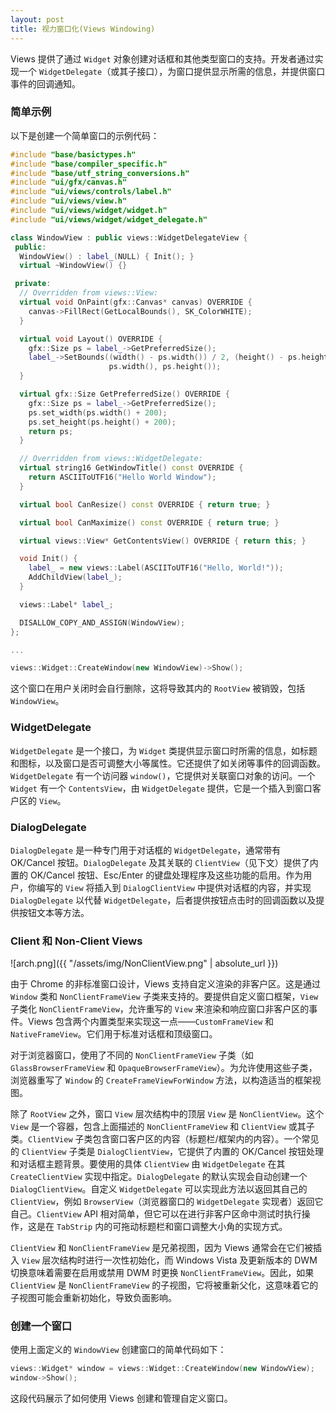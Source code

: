 ```yaml
---
layout: post
title: 视力窗口化(Views Windowing)
---
```


Views 提供了通过 `Widget` 对象创建对话框和其他类型窗口的支持。开发者通过实现一个 `WidgetDelegate`（或其子接口），为窗口提供显示所需的信息，并提供窗口事件的回调通知。

### 简单示例

以下是创建一个简单窗口的示例代码：

```cpp
#include "base/basictypes.h"
#include "base/compiler_specific.h"
#include "base/utf_string_conversions.h"
#include "ui/gfx/canvas.h"
#include "ui/views/controls/label.h"
#include "ui/views/view.h"
#include "ui/views/widget/widget.h"
#include "ui/views/widget/widget_delegate.h"

class WindowView : public views::WidgetDelegateView {
 public:
  WindowView() : label_(NULL) { Init(); }
  virtual ~WindowView() {}

 private:
  // Overridden from views::View:
  virtual void OnPaint(gfx::Canvas* canvas) OVERRIDE {
    canvas->FillRect(GetLocalBounds(), SK_ColorWHITE);
  }

  virtual void Layout() OVERRIDE {
    gfx::Size ps = label_->GetPreferredSize();
    label_->SetBounds((width() - ps.width()) / 2, (height() - ps.height()) / 2,
                      ps.width(), ps.height());
  }

  virtual gfx::Size GetPreferredSize() OVERRIDE {
    gfx::Size ps = label_->GetPreferredSize();
    ps.set_width(ps.width() + 200);
    ps.set_height(ps.height() + 200);
    return ps;
  }

  // Overridden from views::WidgetDelegate:
  virtual string16 GetWindowTitle() const OVERRIDE {
    return ASCIIToUTF16("Hello World Window");
  }

  virtual bool CanResize() const OVERRIDE { return true; }

  virtual bool CanMaximize() const OVERRIDE { return true; }

  virtual views::View* GetContentsView() OVERRIDE { return this; }

  void Init() {
    label_ = new views::Label(ASCIIToUTF16("Hello, World!"));
    AddChildView(label_);
  }

  views::Label* label_;

  DISALLOW_COPY_AND_ASSIGN(WindowView);
};

...

views::Widget::CreateWindow(new WindowView)->Show();
```

这个窗口在用户关闭时会自行删除，这将导致其内的 `RootView` 被销毁，包括 `WindowView`。

### WidgetDelegate

`WidgetDelegate` 是一个接口，为 `Widget` 类提供显示窗口时所需的信息，如标题和图标，以及窗口是否可调整大小等属性。它还提供了如关闭等事件的回调函数。`WidgetDelegate` 有一个访问器 `window()`，它提供对关联窗口对象的访问。一个 `Widget` 有一个 `ContentsView`，由 `WidgetDelegate` 提供，它是一个插入到窗口客户区的 `View`。

### DialogDelegate

`DialogDelegate` 是一种专门用于对话框的 `WidgetDelegate`，通常带有 OK/Cancel 按钮。`DialogDelegate` 及其关联的 `ClientView`（见下文）提供了内置的 OK/Cancel 按钮、Esc/Enter 的键盘处理程序及这些功能的启用。作为用户，你编写的 `View` 将插入到 `DialogClientView` 中提供对话框的内容，并实现 `DialogDelegate` 以代替 `WidgetDelegate`，后者提供按钮点击时的回调函数以及提供按钮文本等方法。

### Client 和 Non-Client Views

![arch.png]({{ "/assets/img/NonClientView.png" | absolute_url }})

由于 Chrome 的非标准窗口设计，Views 支持自定义渲染的非客户区。这是通过 `Window` 类和 `NonClientFrameView` 子类来支持的。要提供自定义窗口框架，`View` 子类化 `NonClientFrameView`，允许重写的 `View` 来渲染和响应窗口非客户区的事件。Views 包含两个内置类型来实现这一点——`CustomFrameView` 和 `NativeFrameView`。它们用于标准对话框和顶级窗口。

对于浏览器窗口，使用了不同的 `NonClientFrameView` 子类（如 `GlassBrowserFrameView` 和 `OpaqueBrowserFrameView`）。为允许使用这些子类，浏览器重写了 `Window` 的 `CreateFrameViewForWindow` 方法，以构造适当的框架视图。

除了 `RootView` 之外，窗口 `View` 层次结构中的顶层 `View` 是 `NonClientView`。这个 `View` 是一个容器，包含上面描述的 `NonClientFrameView` 和 `ClientView` 或其子类。`ClientView` 子类包含窗口客户区的内容（标题栏/框架内的内容）。一个常见的 `ClientView` 子类是 `DialogClientView`，它提供了内置的 OK/Cancel 按钮处理和对话框主题背景。要使用的具体 `ClientView` 由 `WidgetDelegate` 在其 `CreateClientView` 实现中指定。`DialogDelegate` 的默认实现会自动创建一个 `DialogClientView`。自定义 `WidgetDelegate` 可以实现此方法以返回其自己的 `ClientView`，例如 `BrowserView`（浏览器窗口的 `WidgetDelegate` 实现者）返回它自己。`ClientView` API 相对简单，但它可以在进行非客户区命中测试时执行操作，这是在 `TabStrip` 内的可拖动标题栏和窗口调整大小角的实现方式。

`ClientView` 和 `NonClientFrameView` 是兄弟视图，因为 Views 通常会在它们被插入 `View` 层次结构时进行一次性初始化，而 Windows Vista 及更新版本的 DWM 切换意味着需要在启用或禁用 DWM 时更换 `NonClientFrameView`。因此，如果 `ClientView` 是 `NonClientFrameView` 的子视图，它将被重新父化，这意味着它的子视图可能会重新初始化，导致负面影响。

### 创建一个窗口

使用上面定义的 `WindowView` 创建窗口的简单代码如下：

```cpp
views::Widget* window = views::Widget::CreateWindow(new WindowView);
window->Show();
```

这段代码展示了如何使用 Views 创建和管理自定义窗口。
